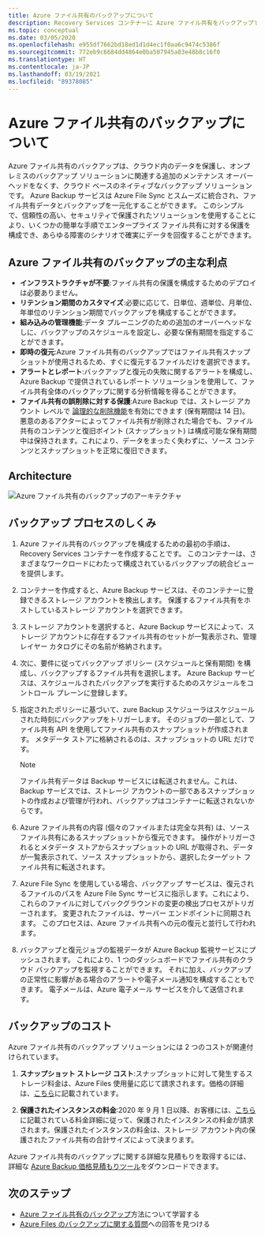 ```yaml
---
title: Azure ファイル共有のバックアップについて
description: Recovery Services コンテナーに Azure ファイル共有をバックアップする方法について説明します
ms.topic: conceptual
ms.date: 03/05/2020
ms.openlocfilehash: e955df7662bd18ed1d1d4ec1f0aa6c9474c5386f
ms.sourcegitcommit: 772eb9c6684dd4864e0ba507945a83e48b8c16f0
ms.translationtype: HT
ms.contentlocale: ja-JP
ms.lasthandoff: 03/19/2021
ms.locfileid: "89378085"
---
```

# <a name="about-azure-file-share-backup"></a>Azure ファイル共有のバックアップについて

Azure ファイル共有のバックアップは、クラウド内のデータを保護し、オンプレミスのバックアップ ソリューションに関連する追加のメンテナンス オーバーヘッドをなくす、クラウド ベースのネイティブなバックアップ ソリューションです。 Azure Backup サービスは Azure File Sync とスムーズに統合され、ファイル共有データとバックアップを一元化することができます。 このシンプルで、信頼性の高い、セキュリティで保護されたソリューションを使用することにより、いくつかの簡単な手順でエンタープライズ ファイル共有に対する保護を構成でき、あらゆる障害のシナリオで確実にデータを回復することができます。

## <a name="key-benefits-of-azure-file-share-backup"></a>Azure ファイル共有のバックアップの主な利点

* **インフラストラクチャが不要**:ファイル共有の保護を構成するためのデプロイは必要ありません。
* **リテンション期間のカスタマイズ**:必要に応じて、日単位、週単位、月単位、年単位のリテンション期間でバックアップを構成することができます。
* **組み込みの管理機能**:データ プルーニングのための追加のオーバーヘッドなしに、バックアップのスケジュールを設定し、必要な保有期間を指定することができます。
* **即時の復元**:Azure ファイル共有のバックアップではファイル共有スナップショットが使用されるため、すぐに復元するファイルだけを選択できます。
* **アラートとレポート**:バックアップと復元の失敗に関するアラートを構成し、Azure Backup で提供されているレポート ソリューションを使用して、ファイル共有全体のバックアップに関する分析情報を得ることができます。
* **ファイル共有の誤削除に対する保護**:Azure Backup では、ストレージ アカウント レベルで [論理的な削除機能](../storage/files/storage-files-prevent-file-share-deletion.md)を有効にできます (保有期間は 14 日)。 悪意のあるアクターによってファイル共有が削除された場合でも、ファイル共有のコンテンツと復旧ポイント (スナップショット) は構成可能な保有期間中は保持されます。これにより、データをまったく失わずに、ソース コンテンツとスナップショットを正常に復旧できます。

## <a name="architecture"></a>Architecture

![Azure ファイル共有のバックアップのアーキテクチャ](./media/azure-file-share-backup-overview/azure-file-shares-backup-architecture.png)

## <a name="how-the-backup-process-works"></a>バックアップ プロセスのしくみ

1. Azure ファイル共有のバックアップを構成するための最初の手順は、Recovery Services コンテナーを作成することです。 このコンテナーは、さまざまなワークロードにわたって構成されているバックアップの統合ビューを提供します。

2. コンテナーを作成すると、Azure Backup サービスは、そのコンテナーに登録できるストレージ アカウントを検出します。 保護するファイル共有をホストしているストレージ アカウントを選択できます。

3. ストレージ アカウントを選択すると、Azure Backup サービスによって、ストレージ アカウントに存在するファイル共有のセットが一覧表示され、管理レイヤー カタログにその名前が格納されます。

4. 次に、要件に従ってバックアップ ポリシー (スケジュールと保有期間) を構成し、バックアップするファイル共有を選択します。 Azure Backup サービスは、スケジュールされたバックアップを実行するためのスケジュールをコントロール プレーンに登録します。

5. 指定されたポリシーに基づいて、zure Backup スケジューラはスケジュールされた時刻にバックアップをトリガーします。 そのジョブの一部として、ファイル共有 API を使用してファイル共有のスナップショットが作成されます。 メタデータ ストアに格納されるのは、スナップショットの URL だけです。

    >[!NOTE]
    >ファイル共有データは Backup サービスには転送されません。これは、Backup サービスでは、ストレージ アカウントの一部であるスナップショットの作成および管理が行われ、バックアップはコンテナーに転送されないからです。

6. Azure ファイル共有の内容 (個々のファイルまたは完全な共有) は、ソース ファイル共有にあるスナップショットから復元できます。 操作がトリガーされるとメタデータ ストアからスナップショットの URL が取得され、データが一覧表示されて、ソース スナップショットから、選択したターゲット ファイル共有に転送されます。

7. Azure File Sync を使用している場合、バックアップ サービスは、復元されるファイルのパスを Azure File Sync サービスに指示します。これにより、これらのファイルに対してバックグラウンドの変更の検出プロセスがトリガーされます。 変更されたファイルは、サーバー エンドポイントに同期されます。 このプロセスは、Azure ファイル共有への元の復元と並行して行われます。

8. バックアップと復元ジョブの監視データが Azure Backup 監視サービスにプッシュされます。 これにより、1 つのダッシュボードでファイル共有のクラウド バックアップを監視することができます。 それに加え、バックアップの正常性に影響がある場合のアラートや電子メール通知を構成することもできます。 電子メールは、Azure 電子メール サービスを介して送信されます。

## <a name="backup-costs"></a>バックアップのコスト

Azure ファイル共有のバックアップ ソリューションには 2 つのコストが関連付けられています。

1. **スナップショット ストレージ コスト**:スナップショットに対して発生するストレージ料金は、Azure Files 使用量に応じて請求されます。価格の詳細は、[こちら](https://azure.microsoft.com/pricing/details/storage/files/)に記載されています。

2. **保護されたインスタンスの料金**:2020 年 9 月 1 日以降、お客様には、[こちら](https://azure.microsoft.com/pricing/details/backup/)に記載されている料金詳細に従って、保護されたインスタンスの料金が請求されます。保護されたインスタンスの料金は、ストレージ アカウント内の保護されたファイル共有の合計サイズによって決まります。

Azure ファイル共有のバックアップに関する詳細な見積もりを取得するには、詳細な [Azure Backup 価格見積もりツール](https://aka.ms/AzureBackupCostEstimates)をダウンロードできます。  

## <a name="next-steps"></a>次のステップ

* [Azure ファイル共有のバックアップ](backup-afs.md)方法について学習する
* [Azure Files のバックアップに関する質問](backup-azure-files-faq.md)への回答を見つける
